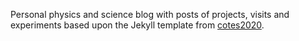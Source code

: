 Personal physics and science blog with posts of projects, visits and experiments based upon the Jekyll template from [cotes2020](https://github.com/cotes2020/jekyll-theme-chirpy/).
